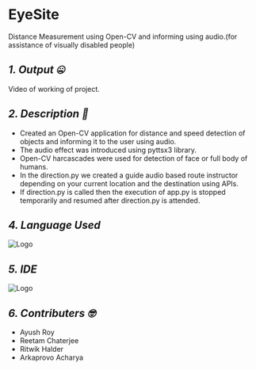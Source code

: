# **EyeSite**
Distance Measurement using Open-CV and informing using audio.(for assistance of visually disabled people)
## *1. Output :zipper_mouth_face:*
Video of working of project.




## *2. Description :thinking:*
  -  Created an Open-CV application for distance and speed detection of objects and informing it to the user using audio.<br/>
  -  The audio effect was introduced using pyttsx3 library.<br/>
  -  Open-CV harcascades were used for detection of face or full body of humans.<br/>
  -  In the direction.py we created a guide audio based route instructor depending on your current location and the destination using APIs.<br/>
  -  If direction.py is called then the execution of app.py is stopped temporarily and resumed after direction.py is attended.<br/>
 ## *4. Language Used*
 ![Logo](https://img.shields.io/badge/Python-FFD43B?style=for-the-badge&logo=python&logoColor=darkgreen)
 ## *5. IDE*
 ![Logo](https://img.shields.io/badge/Visual_Studio-5C2D91?style=for-the-badge&logo=visual%20studio&logoColor=white)
 ## *6. Contributers :nerd_face:*
  - Ayush Roy<br/>
  - Reetam Chaterjee<br/>
  - Ritwik Halder<br/>
  - Arkaprovo Acharya<br/>
